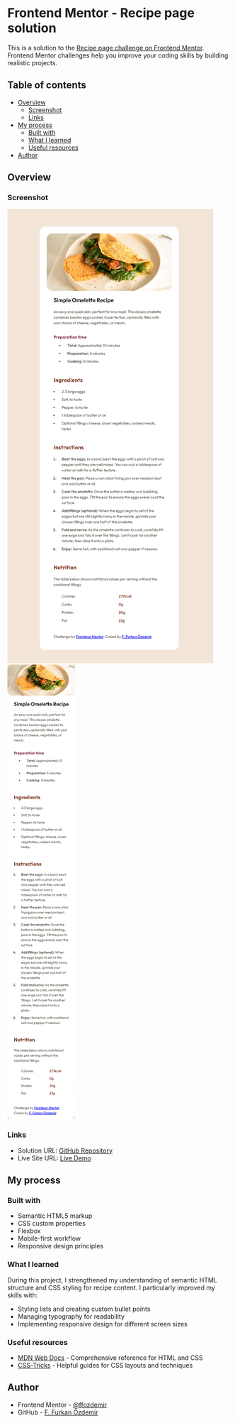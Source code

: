 # Frontend Mentor - Recipe page solution

This is a solution to the [Recipe page challenge on Frontend Mentor](https://www.frontendmentor.io/challenges/recipe-page-KiTsR8QQKm). Frontend Mentor challenges help you improve your coding skills by building realistic projects. 

## Table of contents

- [Overview](#overview)
  - [Screenshot](#screenshot)
  - [Links](#links)
- [My process](#my-process)
  - [Built with](#built-with)
  - [What I learned](#what-i-learned)
  - [Useful resources](#useful-resources)
- [Author](#author)

## Overview

### Screenshot

![Recipe Page Screenshot](/assets/images/screenshot.jpg)
![Recipe Page Screenshot Mobile](/assets/images/screenshot-mobile.jpg)

### Links

- Solution URL: [GitHub Repository](https://github.com/ffozdemir/recipe-page-main)
- Live Site URL: [Live Demo](https://transcendent-profiterole-3fd3dc.netlify.app)

## My process

### Built with

- Semantic HTML5 markup
- CSS custom properties
- Flexbox
- Mobile-first workflow
- Responsive design principles

### What I learned

During this project, I strengthened my understanding of semantic HTML structure and CSS styling for recipe content. I particularly improved my skills with:

- Styling lists and creating custom bullet points
- Managing typography for readability
- Implementing responsive design for different screen sizes

### Useful resources

- [MDN Web Docs](https://developer.mozilla.org) - Comprehensive reference for HTML and CSS
- [CSS-Tricks](https://css-tricks.com) - Helpful guides for CSS layouts and techniques

## Author

- Frontend Mentor - [@ffozdemir](https://www.frontendmentor.io/profile/ffozdemir)
- GitHub - [F. Furkan Özdemir](https://github.com/ffozdemir)
